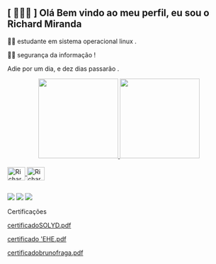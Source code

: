 ## [ 👨🏻‍💻 ] Olá Bem vindo ao meu perfil, eu sou o Richard Miranda

🧑‍🎓 estudante em sistema operacional linux .

👨‍💻 segurança da informação !

Adie por um dia, e dez dias passarão .

<div align="center">
  <a href="https://www.instagram.com/rhd_013/">
  <img height="180em" src="https://github-readme-stats.vercel.app/api?username=Bright013&show_icons=true&theme=dracula&include_all_commits=true&count_private=true"/>
  <img height="180em" src="https://github-readme-stats.vercel.app/api/top-langs/?username=Bright013&layout=compact&langs_count=7&theme=dracula"/>
</div>
<div style="display: inline_block"><br>
  <img align="center" alt="Richard-Linux" height="30" width="40" src="https://cdn.jsdelivr.net/gh/devicons/devicon/icons/linux/linux-original.svg" />
  <img align="center" alt="Richard-Python" height="30" width="40" src="https://cdn.jsdelivr.net/gh/devicons/devicon/icons/python/python-original.svg" />
 </div>
 
  ##
  
</div>
 
 
<div>
  
  <a href="https://www.instagram.com/rhd_013/" target="_blank"><img src="https://img.shields.io/badge/-Instagram-%23E4405F?style=for-the- badge&logo=instagram&logoColor=white" target="_blank"></a>
<a href="https://discord.com/channels/998353395964444692/998353396492939407" target="_blank"><img src="https://img.shields.io/badge/Discord-7289DA?style=for-the-badge&logo= discord&logoColor=white" target="_blank"></a>
  <a href="https://www.linkedin.com/in/richard-miranda-aa42a3208/)" target="_blank"><img src="https://img.shields.io/badge/LinkedIn-0077B5"></a>
</div>
Certificações




[certificadoSOLYD.pdf](https://github.com/Bright013/Bright013/files/9176499/certificadoSOLYD.pdf)

[certificado 'EHE.pdf](https://github.com/Bright013/Bright013/files/9176501/certificado.EHE.pdf)

[certificadobrunofraga.pdf](https://github.com/Bright013/Bright013/files/9176502/certificadobrunofraga.pdf)


